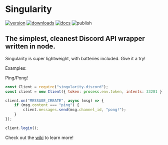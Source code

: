 # Singularity

<a href="https://www.npmjs.com/package/singularity-discord"><img src="https://img.shields.io/npm/v/singularity-discord?style=flat&color=red&logo=npm&logoColor=white" alt="version" /></a>
<a href="https://www.npmjs.com/package/singularity-discord"><img src="https://img.shields.io/npm/dt/singularity-discord?style=flat&logo=docusign&logoColor=white" alt="downloads" /></a>
<a href="https://github.com/polish-penguin-dev/Singularity/wiki"><img src="https://img.shields.io/badge/docs-noscord?color=purple&logo=gitbook&logoColor=white" alt="docs" /></a>
<img src="https://github.com/polish-penguin-dev/Singularity/actions/workflows/publish.yml/badge.svg" alt="publish">

## The simplest, cleanest Discord API wrapper written in node.

Singularity is super lightweight, with batteries included. Give it a try!

Examples:

Ping/Pong!

```js
const Client = require("singularity-discord");
const client = new Client({ token: process.env.token, intents: 33281 });

client.on("MESSAGE_CREATE", async (msg) => {
    if (msg.content === "ping") {
        client.messages.send(msg.channel_id, "pong!");
    }
});

client.login();
```

Check out the [wiki](https://github.com/polish-penguin-dev/Singularity/wiki) to learn more!
